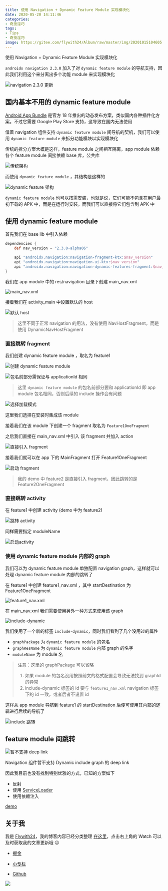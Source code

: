 ```yaml
---
title: 使用 Navigation + Dynamic Feature Module 实现模块化
date: 2020-05-20 14:11:46
categories: 
- 奇技淫巧
tags: 
- Tips
- 奇技淫巧
image: https://gitee.com/flywith24/Album/raw/master/img/20201015104605.png
---
```


使用 Navigation + Dynamic Feature Module 实现模块化

<!-- more-->

`androidx navigation 2.3.0` 加入了对 `dynamic feature module` 的导航支持，因此我们利用这个来分离出多个功能 module 来实现模块化

![navigation 2.3.0 更新](https://gitee.com/flywith24/Album/raw/master/img/20200520170621.png)

## 国内基本不用的 dynamic feature module



[Android App Bundle](https://developer.android.com/guide/app-bundle) 是官方 18 年推出的动态发布方案，类似国内各种插件化方案。不过它需要 Google Play Store 支持，这导致在国内无法使用



借着 navigation 组件支持 `dynamic feature module` 间导航的契机，我们可以使用 `dynamic feature module` 来拆分功能模块以实现模块化



传统的拆分方案大概是这样，feature module 之间相互隔离，app module 依赖各个 feature module 间接依赖 base 库，公共库



![传统架构](https://gitee.com/flywith24/Album/raw/master/img/20200520165717.png)





而使用 `dynamic feature module` ，其结构是这样的

![dynamic feature 架构](https://gitee.com/flywith24/Album/raw/master/img/20200520172609.png)



`dynamic feature module` 也可以按需安装，也就是说，它们可能不包含在用户最初下载的 APK 中，而是在运行时安装。而我们可以直接将它们包含到 APK 中



## 使用 dynamic feature module



首先我们在 base lib 中引入依赖

```groovy
dependencies {
    def nav_version = "2.3.0-alpha06"

    api "androidx.navigation:navigation-fragment-ktx:$nav_version"
    api "androidx.navigation:navigation-ui-ktx:$nav_version"
    api "androidx.navigation:navigation-dynamic-features-fragment:$nav_version"
}
```



我们在 app module 中的 res/navigation 目录下创建 main_nav.xml

![main_nav.xml](https://gitee.com/flywith24/Album/raw/master/img/20200520173227.png)



接着我们在 activity_main 中设置默认的 host

![默认 host](https://gitee.com/flywith24/Album/raw/master/img/20200520173336.png)

> 这里不同于正常 navigation 的用法，没有使用 NavHostFragment，而是使用 DynamicNavHostFragment



### 直接跳转 fragment

我们创建 dynamic feature module ，取名为 feature1



![创建 dynamic feature module](https://gitee.com/flywith24/Album/raw/master/img/20200520174302.gif)



![包名前部分需保证与 applicationId 相同](https://gitee.com/flywith24/Album/raw/master/img/20200520174505.png)

> 这里 `dynamic feature module` 的包名前部分要和 applicationId 即 app module 包名相同，否则后续的 include 操作会有问题



![选择加载模式](https://gitee.com/flywith24/Album/raw/master/img/20200520174757.png)



这里我们选择在安装时集成该 module



接着我们在该 module 下创建一个 fragment 取名为 `Feature1OneFragment`

之后我们直接在 main_nav.xml 中引入 该 fragment 并加入 action



![直接引入 fragment](https://gitee.com/flywith24/Album/raw/master/img/20200520175351.png)

接着我们就可以在 app 下的 MainFragment 打开 Feature1OneFragment

![启动 fragment](https://gitee.com/flywith24/Album/raw/master/img/20200520175841.gif)

> 我的 demo 中 feature2 是直接引入 fragment，因此跳转的是 Feature2OneFragment



### 直接跳转 activity

在 feature1 中创建 activity (demo 中为 feature2)

![跳转 activity](https://gitee.com/flywith24/Album/raw/master/img/20200520180201.png)

同样需要指定 moduleName

![启动activity](https://gitee.com/flywith24/Album/raw/master/img/20200520180434.gif)



### 使用 dynamic feature module 内部的 graph

我们可以为 dynamic feature module 单独配置 navigation graph，这样就可以处理 dynamic feature module 内部的跳转了



在 feature1 中创建 feature1_nav.xml ，其中 startDestination 为 Feature1OneFragment

![feature1_nav.xml](https://gitee.com/flywith24/Album/raw/master/img/20200520181021.png)



在 main_nav.xml 我们需要使用另外一种方式来使用该 graph

![include-dynamic](https://gitee.com/flywith24/Album/raw/master/img/20200520181145.png)

我们使用了一个新的标签 `include-dynamic`，同时我们看到了几个没用过的属性

- `graphPackage` 为 `dynamic feature module` 的包名
- `graphResName` 为 `dynamic feature module` 内部 graph 的名字
- `moduleName` 为 module 名

> 注意：这里的 graphPackage 可以省略
>
> 1. 如果 module 的包名没用按照前文的格式配置会导致无法找到 graphId 的异常
> 2. include-dynamic 标签的 id 要与 `feature1_nav.xml` navigation 标签下的 id 一致，或者后者不设置 id



这样从 app module 导航到 feature1 的 startDestination 后便可使用其内部的逻辑进行后续的导航了



![include 跳转](https://gitee.com/flywith24/Album/raw/master/img/20200520182339.gif)



## feature module 间跳转

![暂不支持 deep link](https://gitee.com/flywith24/Album/raw/master/img/20200520182529.png)

Navigation 组件暂不支持 Dynamic include graph 的 deep link



因此我目前也没有找到特别优雅的方式，已知的方案如下

- 反射
- 使用 [ServiceLoader](https://developer.android.com/reference/java/util/ServiceLoader)
- 使用依赖注入



[demo](https://github.com/Flywith24/DynamicFeatureDemo)


## 关于我

我是 [Flywith24](https://flywith24.gitee.io/)，我的博客内容已经分类整理 [在这里](https://github.com/Flywith24/BlogList)，点击右上角的 Watch 可以及时获取我的文章更新哦 😉



- [掘金](https://juejin.im/user/57c7f6870a2b58006b1cfd6c)

- [小专栏](https://xiaozhuanlan.com/detail)

- [Github](https://github.com/Flywith24)

  

![](https://user-gold-cdn.xitu.io/2020/6/26/172ee567fb4fbf7e?w=1954&h=624&f=jpeg&s=115362)

